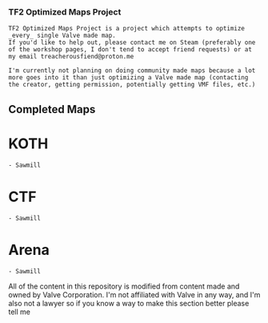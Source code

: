 ### TF2 Optimized Maps Project

    TF2 Optimized Maps Project is a project which attempts to optimize _every_ single Valve made map.
    If you'd like to help out, please contact me on Steam (preferably one of the workshop pages, I don't tend to accept friend requests) or at my email treacherousfiend@proton.me
    
    I'm currently not planning on doing community made maps because a lot more goes into it than just optimizing a Valve made map (contacting the creator, getting permission, potentially getting VMF files, etc.) 

## Completed Maps

# KOTH
    - Sawmill

# CTF
    - Sawmill

# Arena
    - Sawmill


All of the content in this repository is modified from content made and owned by Valve Corporation.
I'm not affiliated with Valve in any way, and I'm also not a lawyer so if you know a way to make this section better please tell me
